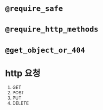 # `@require_safe`

# `@require_http_methods`

# `@get_object_or_404`

# http 요청
1. GET
2. POST
3. PUT
4. DELETE

